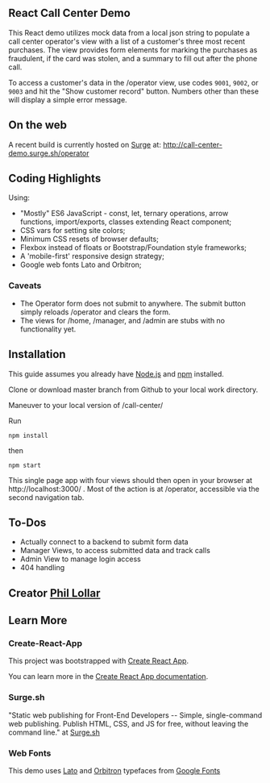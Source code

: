 ## React Call Center Demo 
This React demo utilizes mock data from a local json string to populate a call center operator's view with a list of a customer's three most recent  purchases. The view provides form elements for marking the purchases as fraudulent, if the card was stolen, and a summary to fill out after the phone call.

To access a customer's data in the /operator view, use codes ```9001```, ```9002```, or ```9003``` and hit the "Show customer record" button. Numbers other than these will display a simple error message.

## On the web
A recent build is currently hosted on [Surge](https://surge.sh/) at: http://call-center-demo.surge.sh/operator


## Coding Highlights
Using: 
- "Mostly" ES6 JavaScript - const, let, ternary operations, arrow functions, import/exports, classes extending React component;
- CSS vars for setting site colors;
- Minimum CSS resets of browser defaults;
- Flexbox instead of floats or Bootstrap/Foundation style frameworks;
- A 'mobile-first' responsive design strategy;
- Google web fonts Lato and Orbitron;


### Caveats
- The Operator form does not submit to anywhere. The submit button simply reloads /operator and clears the form.
- The views for /home, /manager, and /admin are stubs with no functionality yet.


## Installation
This guide assumes you already have [Node.js](https://nodejs.org/en/) and [npm](https://www.npmjs.com/) installed.

Clone or download master branch from Github to your local work directory.

Maneuver to your local version of /call-center/

Run 

```npm install```

then

```npm start```

This single page app with four views should then open in your browser at http://localhost:3000/ . Most of the action is at /operator, accessible via the second navigation tab.


## To-Dos
- Actually connect to a backend to submit form data
- Manager Views, to access submitted data and track calls
- Admin View to manage login access
- 404 handling


 ## Creator [Phil Lollar](https://github.com/CodeTrafficker/)

## Learn More
### Create-React-App
This project was bootstrapped with [Create React App](https://github.com/facebook/create-react-app).

You can learn more in the [Create React App documentation](https://facebook.github.io/create-react-app/docs/getting-started).

### Surge.sh
"Static web publishing for Front-End Developers -- 
Simple, single-command web publishing. Publish HTML, CSS, and JS for free, without leaving the command line." at [Surge.sh](https://surge.sh/)

### Web Fonts
This demo uses [Lato](https://fonts.google.com/specimen/Lato) and 
[Orbitron](https://fonts.google.com/specimen/Orbitron) typefaces from 
[Google Fonts](https://fonts.google.com/)

